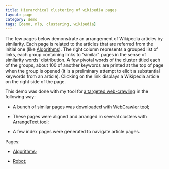 ```yaml
---
title: Hierarchical clustering of wikipedia pages
layout: page
category: demo
tags: [demo, nlp, clustering, wikipedia] 
---
```

The few pages below demonstrate an arrangement of Wikipedia articles by similarity. Each page is related to the articles that are referred from the initial one (like [Algorithms](/demo/treeapproximator/algorithm.html)). The right column represents a grouped list of links, each group containing links to "similar" pages in the sense of similarity words' distribution.  A few pivotal words of the cluster titled each of the groups, about 100 of another keywords are printed at the top of page when the group is opened (it is a  preliminary attempt to elicit a substantial keywords from an article).  Clicking on the link displays a Wikipedia article on the right side of the page.

This demo was done with my tool for [a targeted web-crawling](https://github.com/electricmind/webcrawler) in the following way:

 - A bunch of similar pages was downloaded with [WebCrawler tool](https://github.com/electricmind/webcrawler/tree/master/src/ru/wordmetrix/webcrawler);

 - These pages were aligned and arranged in several clusters with [ArrangeText tool](https://github.com/electricmind/webcrawler/tree/master/src/ru/wordmetrix/treeapproximator);

 - A few index pages were generated to navigate article pages.

Pages:

 -  [Algorithms](/demo/treeapproximator/algorithm.html);

 -  [Robot](/demo/treeapproximator/robot.html);
 
